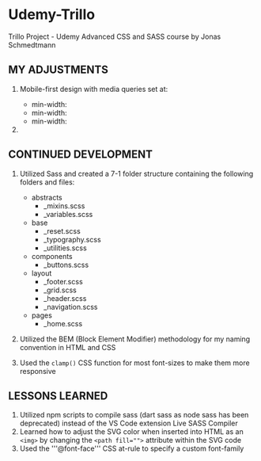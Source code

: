 # Udemy-Trillo
Trillo Project - Udemy Advanced CSS and SASS course by Jonas Schmedtmann

## MY ADJUSTMENTS
1. Mobile-first design with media queries set at:
    - min-width:
    - min-width:
    - min-width:

2. 

## CONTINUED DEVELOPMENT
1. Utilized Sass and created a 7-1 folder structure containing the following folders and files:
    - abstracts
        - _mixins.scss
        - _variables.scss
    - base
        - _reset.scss
        - _typography.scss
        - _utilities.scss
    - components
        - _buttons.scss
    - layout
        - _footer.scss
        - _grid.scss
        - _header.scss
        - _navigation.scss
    - pages
        - _home.scss

2. Utilized the BEM (Block Element Modifier) methodology for my naming convention in HTML and CSS

3. Used the ```clamp()``` CSS function for most font-sizes to make them more responsive


## LESSONS LEARNED
1. Utilized npm scripts to compile sass (dart sass as node sass has been deprecated) instead of the VS Code extension Live SASS Compiler
2. Learned how to adjust the SVG color when inserted into HTML as an ```<img>``` by changing the ```<path fill="">``` attribute within the SVG code
3. Used the '''@font-face''' CSS at-rule to specify a custom font-family
